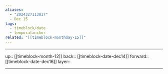```yaml
---
aliases:
  - "2024327113817"
  - Dec 15
tags:
  - timeblock/date
  - temporalanchor
related: "[[timeblock-monthday-15]]"
---
```




***

up:: [[timeblock-month-12]]
back:: [[timeblock-date-dec14]]
forward:: [[timeblock-date-dec16]]
layer:: 

***

